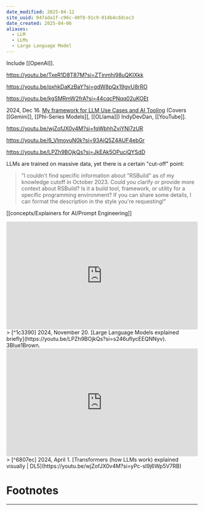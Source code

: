 ```yaml
---
date_modified: 2025-04-12
site_uuid: 047ada1f-c96c-40f8-91c9-014b4cddcec3
date_created: 2025-04-06
aliases:
  - LLM
  - LLMs
  - Large Language Model
---
```


Include [[OpenAI]]. 

https://youtu.be/TxeR1D8T87M?si=ZTinmhj98uQKIXkk

https://youtu.be/pxhkDaKzBaY?si=gdW8pQx19gvU8rRO

https://youtu.be/kgSMRmW2frA?si=44cqcPNqq02uKOEt

2024, Dec 16. [My framework for LLM Use Cases and AI Tooling](https://youtu.be/pytSbBRoFw8?si=LvlekG4HLRMPmiX1)  (Covers [[Gemini]], [[Phi-Series Models]], [[OLlama]]) IndyDevDan, [[YouTube]].

https://youtu.be/wjZofJX0v4M?si=fqWbhhZviYNl7zUR

https://youtu.be/6_VlmovuN0k?si=93AjQ5Z4AUF4ebGr

https://youtu.be/LPZh9BOjkQs?si=JkEAk5OPuciQYSdD

LLMs are trained on massive data, yet there is a certain "cut-off" point:
>"I couldn't find specific information about "RSBuild" as of my knowledge cutoff in October 2023. Could you clarify or provide more context about RSBuild? Is it a build tool, framework, or utility for a specific programming environment? If you can share some details, I can format the description in the style you're requesting!"

[[concepts/Explainers for AI/Prompt Engineering]]

<iframe 
  style="aspect-ratio:16/9;width:100%;height:auto" 
  src="https://www.youtube.com/embed/LPZh9BOjkQs?si=s246uflycEEQNNyv" 
  title="YouTube video player" 
  frameborder="0" 
  allow="accelerometer; autoplay; clipboard-write; encrypted-media; gyroscope; picture-in-picture; web-share" 
  referrerpolicy="strict-origin-when-cross-origin" 
  allowfullscreen
></iframe>
>  
[^1c3390] 2024, November 20. [Large Language Models explained briefly](https://youtu.be/LPZh9BOjkQs?si=s246uflycEEQNNyv). 3Blue1Brown.


<iframe 
  style="aspect-ratio:16/9;width:100%;height:auto" 
  src="https://www.youtube.com/embed/wjZofJX0v4M?si=yPc-sl9j6Wp5V7RB" 
  title="YouTube video player" 
  frameborder="0" 
  allow="accelerometer; autoplay; clipboard-write; encrypted-media; gyroscope; picture-in-picture; web-share" 
  referrerpolicy="strict-origin-when-cross-origin" 
  allowfullscreen
></iframe>
>  
[^6807ec] 2024, April 1. [Transformers (how LLMs work) explained visually | DL5](https://youtu.be/wjZofJX0v4M?si=yPc-sl9j6Wp5V7RB)

# Footnotes
***
[^6807ec]: 2024, April 1. [Transformers (how LLMs work) explained visually | DL5](https://youtu.be/wjZofJX0v4M?si=yPc-sl9j6Wp5V7RB)